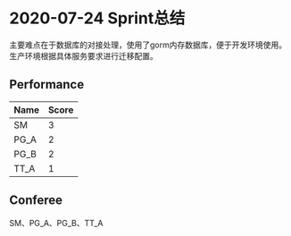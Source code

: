 # 2020-07-24 Sprint总结

主要难点在于数据库的对接处理，使用了gorm内存数据库，便于开发环境使用。生产环境根据具体服务要求进行迁移配置。

## Performance

 Name | Score |
 ---- | ----- |
 SM   | 3     |
 PG_A | 2     |
 PG_B | 2     |
 TT_A | 1     |

## Conferee

SM、PG_A、PG_B、TT_A
